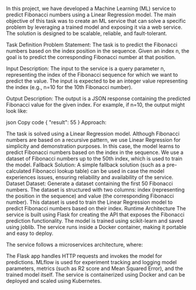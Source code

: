 In this project, we have developed a Machine Learning (ML) service to predict Fibonacci numbers using a Linear Regression model. The main objective of this task was to create an ML service that can solve a specific problem by leveraging a trained model and exposing it via a web service. The solution is designed to be scalable, reliable, and fault-tolerant.

Task Definition
Problem Statement: The task is to predict the Fibonacci numbers based on the index position in the sequence. Given an index n, the goal is to predict the corresponding Fibonacci number at that position.

Input Description: The input to the service is a query parameter n, representing the index of the Fibonacci sequence for which we want to predict the value. The input is expected to be an integer value representing the index (e.g., n=10 for the 10th Fibonacci number).

Output Description: The output is a JSON response containing the predicted Fibonacci value for the given index. For example, if n=10, the output might look like:

json
Copy code
{
  "result": 55
}
Approach:

The task is solved using a Linear Regression model. Although Fibonacci numbers are based on a recursive pattern, we use Linear Regression for simplicity and demonstration purposes. In this case, the model learns to predict Fibonacci numbers based on the index in the sequence.
We use a dataset of Fibonacci numbers up to the 50th index, which is used to train the model.
Fallback Solution: A simple fallback solution (such as a pre-calculated Fibonacci lookup table) can be used in case the model experiences issues, ensuring reliability and availability of the service.
Dataset
Dataset: Generate a dataset containing the first 50 Fibonacci numbers. The dataset is structured with two columns: index (representing the position in the sequence) and value (the corresponding Fibonacci number).
This dataset is used to train the Linear Regression model to predict Fibonacci numbers based on their index.
Runtime Architecture
The service is built using Flask for creating the API that exposes the Fibonacci prediction functionality. The model is trained using scikit-learn and saved using joblib. The service runs inside a Docker container, making it portable and easy to deploy.

The service follows a microservices architecture, where:

The Flask app handles HTTP requests and invokes the model for predictions.
MLflow is used for experiment tracking and logging model parameters, metrics (such as R2 score and Mean Squared Error), and the trained model itself.
The service is containerized using Docker and can be deployed and scaled using Kubernetes. 
